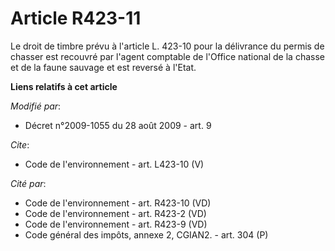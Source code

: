 # Article R423-11

Le droit de timbre prévu à l'article L. 423-10 pour la délivrance du permis de chasser est recouvré par l'agent comptable de
l'Office national de la chasse et de la faune sauvage et est reversé à l'Etat.

**Liens relatifs à cet article**

_Modifié par_:

  - Décret n°2009-1055 du 28 août 2009 - art. 9

_Cite_:

  - Code de l'environnement - art. L423-10 (V)

_Cité par_:

  - Code de l'environnement - art. R423-10 (VD)
  - Code de l'environnement - art. R423-2 (VD)
  - Code de l'environnement - art. R423-9 (VD)
  - Code général des impôts, annexe 2, CGIAN2. - art. 304 (P)
